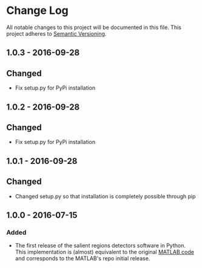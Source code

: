 # Change Log
All notable changes to this project will be documented in this file.
This project adheres to [Semantic Versioning](http://semver.org/). 

## 1.0.3 - 2016-09-28
## Changed
- Fix setup.py for PyPi installation

## 1.0.2 - 2016-09-28
## Changed
- Fix setup.py for PyPi installation

## 1.0.1 - 2016-09-28
## Changed
- Changed setup.py so that installation is completely possible through pip

## 1.0.0 - 2016-07-15
### Added
- The first release of the salient regions detectors software in Python. This implementation is (almost) equivalent to 
the original [MATLAB code](https://github.com/NLeSC/SalientDetector-matlab) and corresponds to the MATLAB's repo initial release. 
